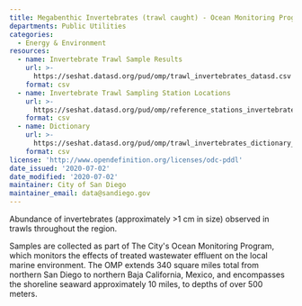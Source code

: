 ```yaml
---
title: Megabenthic Invertebrates (trawl caught) - Ocean Monitoring Program
departments: Public Utilities
categories:
  - Energy & Environment
resources:
  - name: Invertebrate Trawl Sample Results
    url: >-
      https://seshat.datasd.org/pud/omp/trawl_invertebrates_datasd.csv
    format: csv
  - name: Invertebrate Trawl Sampling Station Locations
    url: >-
      https://seshat.datasd.org/pud/omp/reference_stations_invertebrate_trawls.csv
    format: csv
  - name: Dictionary
    url: >-
      https://seshat.datasd.org/pud/omp/trawl_invertebrates_dictionary_datasd.csv
    format: csv
license: 'http://www.opendefinition.org/licenses/odc-pddl'
date_issued: '2020-07-02'
date_modified: '2020-07-02'
maintainer: City of San Diego
maintainer_email: data@sandiego.gov
---
```

Abundance of invertebrates (approximately >1 cm in size) observed in trawls throughout the region.
<!--more-->
Samples are collected as part of The City's Ocean Monitoring Program, which monitors the effects of treated wastewater effluent on the local marine environment. The OMP extends 340 square miles total from northern San Diego to northern Baja California, Mexico, and encompasses the shoreline seaward approximately 10 miles, to depths of over 500 meters.